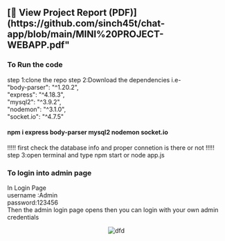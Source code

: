 <h2>[📄 View Project Report (PDF)](https://github.com/sinch45t/chat-app/blob/main/MINI%20PROJECT-WEBAPP.pdf"
<h3>To Run the code</h3>
<p>
step 1:clone the repo
step 2:Download the dependencies i.e-<br>
"body-parser": "^1.20.2",<br>                                      "express": "^4.18.3",<br>
"mysql2": "^3.9.2",<br>
"nodemon": "^3.1.0",<br>
"socket.io": "^4.7.5"<br>
 
<h4>npm i express body-parser mysql2 nodemon socket.io</h4>
!!!!! first check the database info and proper connetion is there or not !!!!!
step 3:open terminal and type npm start or node app.js
<h3>To login into admin page</h3>
In Login Page <br>
username :Admin<br>
password:123456<br>
Then the admin login page opens then you can login with your own admin credentials
</p>

<p align = "center">
  <img src="C:\Users\sinch\Downloads\g\Data flow diagram.png" title="dfd">
</p>
